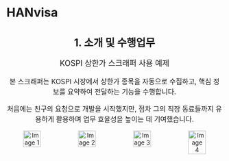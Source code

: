 # HANvisa
<div style="text-align: center;">
    <h1 style="font-size: 24px; font-weight: bold;">1. 소개 및 수행업무</h1>
    <p style="font-size: 18px;">KOSPI 상한가 스크래퍼 사용 예제</p>
    <p style="font-size: 16px;">본 스크래퍼는 KOSPI 시장에서 상한가 종목을 자동으로 수집하고, 핵심 정보를 요약하여 전달하는 기능을 수행합니다.</p>
    <p style="font-size: 16px;">처음에는 친구의 요청으로 개발을 시작했지만, 점차 그의 직장 동료들까지 유용하게 활용하며 업무 효율성을 높이는 데 기여했습니다.</p>
    <div style="display: flex; justify-content: center; gap: 10px;">
        <img src="https://github.com/user-attachments/assets/b2b68e17-fa7d-4134-8628-208b93d875f5" 
             alt="Image 1" style="width: 35%;">
        <img src="https://github.com/user-attachments/assets/b33dba8e-22bf-4f70-bba7-7854a674568d" 
             alt="Image 2" style="width: 35%;">
        <img src="https://github.com/user-attachments/assets/895b2dac-f249-48e2-bb28-fba9b4788f85" 
             alt="Image 3" style="width: 35%;">
        <img src="[Uploading image.png…]" 
             alt="Image 4" style="width: 35%;">
    </div>
</div>


